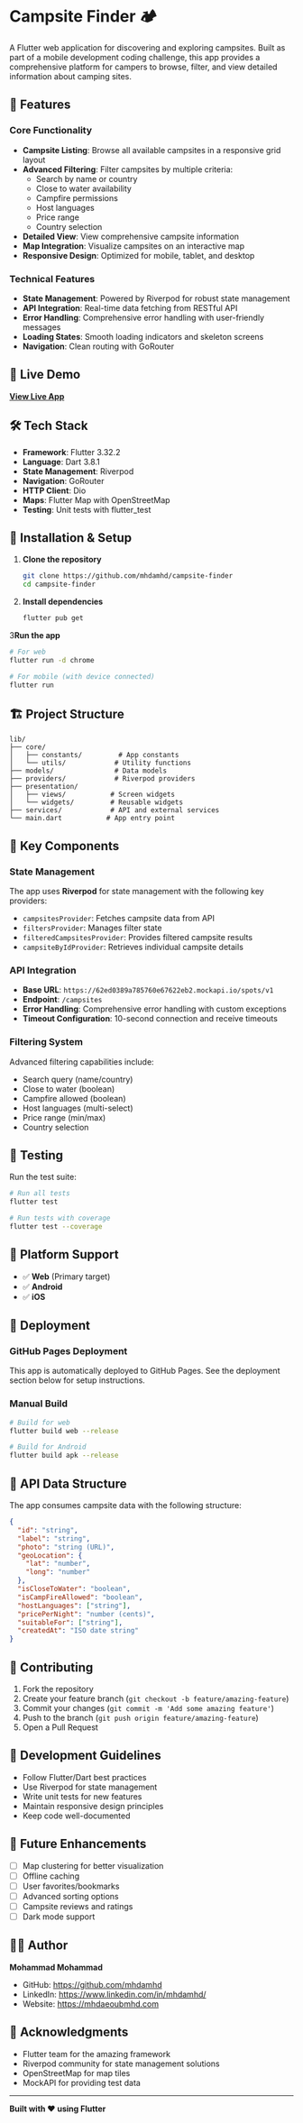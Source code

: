 # Campsite Finder 🏕️

A Flutter web application for discovering and exploring campsites. Built as part of a mobile development coding challenge, this app provides a comprehensive platform for campers to browse, filter, and view detailed information about camping sites.

## 🌟 Features

### Core Functionality
- **Campsite Listing**: Browse all available campsites in a responsive grid layout
- **Advanced Filtering**: Filter campsites by multiple criteria:
    - Search by name or country
    - Close to water availability
    - Campfire permissions
    - Host languages
    - Price range
    - Country selection
- **Detailed View**: View comprehensive campsite information
- **Map Integration**: Visualize campsites on an interactive map
- **Responsive Design**: Optimized for mobile, tablet, and desktop

### Technical Features
- **State Management**: Powered by Riverpod for robust state management
- **API Integration**: Real-time data fetching from RESTful API
- **Error Handling**: Comprehensive error handling with user-friendly messages
- **Loading States**: Smooth loading indicators and skeleton screens
- **Navigation**: Clean routing with GoRouter

## 🚀 Live Demo

**[View Live App](https://mhdamhd.github.io/campsite-finder/)**

## 🛠️ Tech Stack

- **Framework**: Flutter 3.32.2
- **Language**: Dart 3.8.1
- **State Management**: Riverpod
- **Navigation**: GoRouter
- **HTTP Client**: Dio
- **Maps**: Flutter Map with OpenStreetMap
- **Testing**: Unit tests with flutter_test

## 🔧 Installation & Setup

1. **Clone the repository**
   ```bash
   git clone https://github.com/mhdamhd/campsite-finder
   cd campsite-finder
   ```

2. **Install dependencies**
   ```bash
   flutter pub get
   ```

3**Run the app**
   ```bash
   # For web
   flutter run -d chrome
   
   # For mobile (with device connected)
   flutter run
   ```

## 🏗️ Project Structure

```
lib/
├── core/
│   ├── constants/         # App constants
│   └── utils/            # Utility functions
├── models/               # Data models
├── providers/            # Riverpod providers
├── presentation/
│   ├── views/           # Screen widgets
│   └── widgets/         # Reusable widgets
├── services/            # API and external services
└── main.dart           # App entry point
```

## 🔧 Key Components

### State Management
The app uses **Riverpod** for state management with the following key providers:

- `campsitesProvider`: Fetches campsite data from API
- `filtersProvider`: Manages filter state
- `filteredCampsitesProvider`: Provides filtered campsite results
- `campsiteByIdProvider`: Retrieves individual campsite details

### API Integration
- **Base URL**: `https://62ed0389a785760e67622eb2.mockapi.io/spots/v1`
- **Endpoint**: `/campsites`
- **Error Handling**: Comprehensive error handling with custom exceptions
- **Timeout Configuration**: 10-second connection and receive timeouts

### Filtering System
Advanced filtering capabilities include:
- Search query (name/country)
- Close to water (boolean)
- Campfire allowed (boolean)
- Host languages (multi-select)
- Price range (min/max)
- Country selection


## 🧪 Testing

Run the test suite:
```bash
# Run all tests
flutter test

# Run tests with coverage
flutter test --coverage
```

## 📱 Platform Support

- ✅ **Web** (Primary target)
- ✅ **Android**
- ✅ **iOS**

## 🚀 Deployment

### GitHub Pages Deployment
This app is automatically deployed to GitHub Pages. See the deployment section below for setup instructions.

### Manual Build
```bash
# Build for web
flutter build web --release

# Build for Android
flutter build apk --release
```

## 🔄 API Data Structure

The app consumes campsite data with the following structure:
```json
{
  "id": "string",
  "label": "string",
  "photo": "string (URL)",
  "geoLocation": {
    "lat": "number",
    "long": "number"
  },
  "isCloseToWater": "boolean",
  "isCampFireAllowed": "boolean",
  "hostLanguages": ["string"],
  "pricePerNight": "number (cents)",
  "suitableFor": ["string"],
  "createdAt": "ISO date string"
}
```

## 🤝 Contributing

1. Fork the repository
2. Create your feature branch (`git checkout -b feature/amazing-feature`)
3. Commit your changes (`git commit -m 'Add some amazing feature'`)
4. Push to the branch (`git push origin feature/amazing-feature`)
5. Open a Pull Request

## 📝 Development Guidelines

- Follow Flutter/Dart best practices
- Use Riverpod for state management
- Write unit tests for new features
- Maintain responsive design principles
- Keep code well-documented

## 🔮 Future Enhancements

- [ ] Map clustering for better visualization
- [ ] Offline caching
- [ ] User favorites/bookmarks
- [ ] Advanced sorting options
- [ ] Campsite reviews and ratings
- [ ] Dark mode support

## 👨‍💻 Author

**Mohammad Mohammad**
- GitHub: https://github.com/mhdamhd
- LinkedIn: https://www.linkedin.com/in/mhdamhd/
- Website: https://mhdaeoubmhd.com

## 🙏 Acknowledgments

- Flutter team for the amazing framework
- Riverpod community for state management solutions
- OpenStreetMap for map tiles
- MockAPI for providing test data

---

**Built with ❤️ using Flutter**